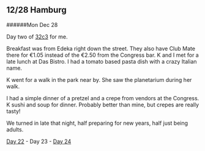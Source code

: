 12/28 Hamburg
-------------
######Mon Dec  28

Day two of [32c3](../../../events/2015/12/32c3.md) for me.

Breakfast was from Edeka right down the street. They also have Club Mate there for €1.05 instead of the €2.50 from the Congress bar. K and I met for a late lunch at Das Bistro. I had a tomato based pasta dish with a crazy Italian name.

K went for a walk in the park near by. She saw the planetarium during her walk.

I had a simple dinner of a pretzel and a crepe from vendors at the Congress. K sushi and soup for dinner. Probably better than mine, but crepes are really tasty!

We turned in late that night, half preparing for new years, half just being adults.


[Day 22](12-27-Hamburg.md) - Day 23 - [Day 24](12-29-Hamburg.md)
